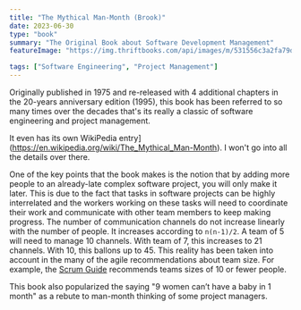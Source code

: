 ```yaml
---
title: "The Mythical Man-Month (Brook)"
date: 2023-06-30
type: "book"
summary: "The Original Book about Software Development Management"
featureImage: "https://img.thriftbooks.com/api/images/m/531556c3a2fa79d556af40e75aa16170f79c2c55.jpg"

tags: ["Software Engineering", "Project Management"]
---
```


Originally published in 1975 and re-released with 4 additional chapters in the 20-years anniversary edition (1995), this book has been referred to so many times over the decades that's its really a classic of software engineering and project management.

It even has its own WikiPedia entry](https://en.wikipedia.org/wiki/The_Mythical_Man-Month).  I won't go into all the details over there.

One of the key points that the book makes is the notion that by adding more people to an already-late complex software project, you will only make it later.  This is due to the fact that tasks in software projects can be highly interrelated and the workers working on these tasks will need to coordinate their work and communicate with other team members to keep making progress.  The number of communication channels do not increase linearly with the number of people.  It increases according to `n(n-1)/2`.  A team of 5 will need to manage 10 channels. With team of 7, this increases to 21 channels.  With 10, this ballons up to 45.  This reality has been taken into account in the many of the agile recommendations about team size.  For example, the [Scrum Guide](https://scrumguides.org/) recommends teams sizes of 10 or fewer people. 

This book also popularized the saying "9 women can’t have a baby in 1 month" as a rebute to man-month thinking of some project managers.   


